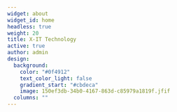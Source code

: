 ```yaml
---
widget: about
widget_id: home
headless: true
weight: 20
title: X-IT Technology
active: true
author: admin
design:
  background:
    color: "#0f4912"
    text_color_light: false
    gradient_start: "#cbdeca"
    image: 150ef3db-34b0-4167-863d-c85979a1819f.jfif
  columns: ""
---
```

